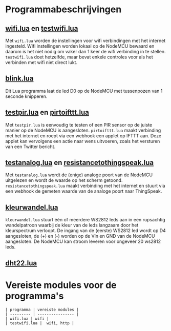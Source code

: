 # Programmabeschrijvingen

## [wifi.lua](wifi.lua) en [testwifi.lua](testwifi.lua)
Met `wifi.lua` worden de instellingen voor wifi verbindingen met het internet ingesteld. Wifi instellingen worden lokaal op de NodeMCU bewaard en daarom is het niet nodig om vaker dan 1 keer de wifi verbinding in te stellen. `testwifi.lua` doet hetzelfde, maar bevat enkele controles voor als het verbinden met wifi niet direct lukt.
## [blink.lua](blink.lua)
Dit Lua programma laat de led D0 op de NodeMCU met tussenpozen van 1 seconde knipperen.
## [testpir.lua](testpir.lua) en [pirtoifttt.lua](pirtoifttt.lua)
Met `testpir.lua` is eenvoudig te testen of een PIR sensor op de juiste manier op de NodeMCU is aangesloten. `pirtoifttt.lua` maakt verbinding met het internet en roept via een webhook een applet op IFTTT aan. Deze applet kan vervolgens een actie naar wens uitvoeren, zoals het versturen van een Twitter bericht.
## [testanalog.lua](testanalog.lua) en [resistancetothingspeak.lua](resistancetothingspeak.lua)
Met `testanalog.lua` wordt de (enige) analoge poort van de NodeMCU uitgelezen en wordt de waarde op het scherm getoond. `resistancetothingspeak.lua` maakt verbinding met het internet en stuurt via een webhook de gemeten waarde van de analoge poort naar ThingSpeak.
## [kleurwandel.lua](kleurwandel.lua)
`kleurwandel.lua` stuurt één of meerdere WS2812 leds aan in een rupsachtig wandelpatroon waarbij de kleur van de leds langzaam door het kleurspectrum verloopt. De ingang van de (eerste) WS2812 led wordt op D4 aangesloten, de (+) en (-) worden op de Vin en GND van de NodeMCU aangesloten. De NodeMCU kan stroom leveren voor ongeveer 20 ws2812 leds.
## [dht22.lua](dht22.lua)

# Vereiste modules voor de programma's
    | programma | vereiste modules |
    | --------- | ---------------- |
    | wifi.lua | wifi |
    | testwifi.lua |  wifi, http |
